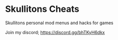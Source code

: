 # Skullitons Cheats
Skullitons personal mod menus and hacks for games

Join my discord; https://discord.gg/bhTKyH6dkx
